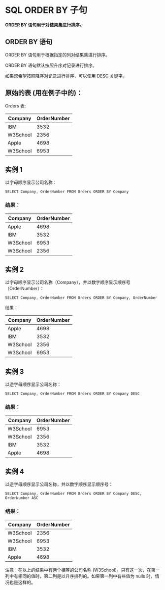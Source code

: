 
# SQL ORDER BY 子句




**ORDER BY 语句用于对结果集进行排序。**

## ORDER BY 语句

ORDER BY 语句用于根据指定的列对结果集进行排序。

ORDER BY 语句默认按照升序对记录进行排序。

如果您希望按照降序对记录进行排序，可以使用 DESC 关键字。

## 原始的表 (用在例子中的)：

Orders 表:

| Company | OrderNumber |
| --- | --- |
| IBM | 3532 |
| W3School | 2356 |
| Apple | 4698 |
| W3School | 6953 |

## 实例 1

以字母顺序显示公司名称：

```
SELECT Company, OrderNumber FROM Orders ORDER BY Company
```

### 结果：

| Company | OrderNumber |
| --- | --- |
| Apple | 4698 |
| IBM | 3532 |
| W3School | 6953 |
| W3School | 2356 |

## 实例 2

以字母顺序显示公司名称（Company），并以数字顺序显示顺序号（OrderNumber）：

```
SELECT Company, OrderNumber FROM Orders ORDER BY Company, OrderNumber
```

结果：

| Company | OrderNumber |
| --- | --- |
| Apple | 4698 |
| IBM | 3532 |
| W3School | 2356 |
| W3School | 6953 |

## 实例 3

以逆字母顺序显示公司名称：

```
SELECT Company, OrderNumber FROM Orders ORDER BY Company DESC
```

### 结果：

| Company | OrderNumber |
| --- | --- |
| W3School | 6953 |
| W3School | 2356 |
| IBM | 3532 |
| Apple | 4698 |

## 实例 4

以逆字母顺序显示公司名称，并以数字顺序显示顺序号：

```
SELECT Company, OrderNumber FROM Orders ORDER BY Company DESC, OrderNumber ASC
```

### 结果：

| Company | OrderNumber |
| --- | --- |
| W3School | 2356 |
| W3School | 6953 |
| IBM | 3532 |
| Apple | 4698 |

注意：在以上的结果中有两个相等的公司名称 (W3School)。只有这一次，在第一列中有相同的值时，第二列是以升序排列的。如果第一列中有些值为 nulls 时，情况也是这样的。






